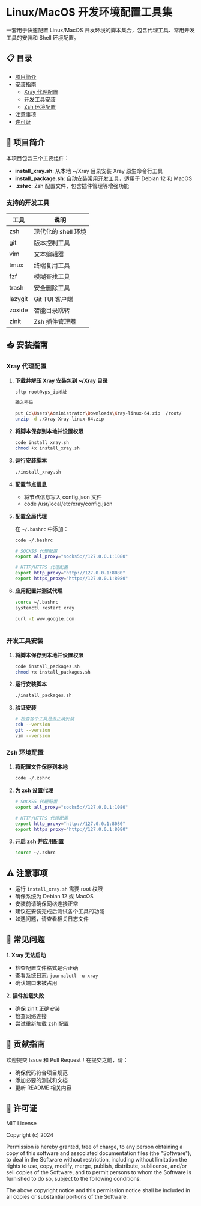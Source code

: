 # Linux/MacOS 开发环境配置工具集

一套用于快速配置 Linux/MacOS 开发环境的脚本集合，包含代理工具、常用开发工具的安装和 Shell 环境配置。

## 📋 目录

- [项目简介](#项目简介)
- [安装指南](#安装指南)
  - [Xray 代理配置](#xray-代理配置)
  - [开发工具安装](#开发工具安装)
  - [Zsh 环境配置](#zsh-环境配置)
- [注意事项](#注意事项)
- [许可证](#许可证)

## 🚀 项目简介

本项目包含三个主要组件：

- **install_xray.sh**: 从本地 ~/Xray 目录安装 Xray 原生命令行工具
- **install_package.sh**: 自动安装常用开发工具，适用于 Debian 12 和 MacOS
- **.zshrc**: Zsh 配置文件，包含插件管理等增强功能

### 支持的开发工具

| 工具 | 说明 |
|------|------|
| zsh | 现代化的 shell 环境 |
| git | 版本控制工具 |
| vim | 文本编辑器 |
| tmux | 终端复用工具 |
| fzf | 模糊查找工具 |
| trash | 安全删除工具 |
| lazygit | Git TUI 客户端 |
| zoxide | 智能目录跳转 |
| zinit | Zsh 插件管理器 |

## 📥 安装指南

### Xray 代理配置

1. **下载并解压 Xray 安装包到 ~/Xray 目录**
   ```bash
   sftp root@vps_ip地址
   
   输入密码
   
   put C:\Users\Administrator\Downloads\Xray-linux-64.zip  /root/
   unzip -d ./Xray Xray-linux-64.zip  

2. **将脚本保存到本地并设置权限**
   ```bash
   code install_xray.sh
   chmod +x install_xray.sh

3. **运行安装脚本**
   ```bash
   ./install_xray.sh

4. **配置节点信息**
   - 将节点信息写入 config.json 文件
   - code /usr/local/etc/xray/config.json

5. **配置全局代理**

   在 `~/.bashrc` 中添加：
   ```bash
   code ~/.bashrc
   
   # SOCKS5 代理配置
   export all_proxy="socks5://127.0.0.1:1080"
   
   # HTTP/HTTPS 代理配置
   export http_proxy="http://127.0.0.1:8080"
   export https_proxy="http://127.0.0.1:8080"

6. **应用配置并测试代理**
   ```bash
   source ~/.bashrc
   systemctl restart xray
   
   curl -I www.google.com
  
### 开发工具安装

1. **将脚本保存到本地并设置权限**
   ```bash
   code install_packages.sh
   chmod +x install_packages.sh

2. **运行安装脚本**
   ```bash
   ./install_packages.sh

3. **验证安装**
   ```bash
   # 检查各个工具是否正确安装
   zsh --version
   git --version
   vim --version

### Zsh 环境配置

1. **将配置文件保存到本地**
   ```bash
   code ~/.zshrc

2. **为 zsh 设置代理**
   ```bash
   # SOCKS5 代理配置
   export all_proxy="socks5://127.0.0.1:1080"
   
   # HTTP/HTTPS 代理配置
   export http_proxy="http://127.0.0.1:8080"
   export https_proxy="http://127.0.0.1:8080"

3. **开启 zsh 并应用配置**
   ```bash
   source ~/.zshrc
   
## ⚠️ 注意事项

- 运行 `install_xray.sh` 需要 root 权限
- 确保系统为 Debian 12 或 MacOS
- 安装前请确保网络连接正常
- 建议在安装完成后测试各个工具的功能
- 如遇问题，请查看相关日志文件

## 🔧 常见问题

1\. **Xray 无法启动**
   - 检查配置文件格式是否正确
   - 查看系统日志: `journalctl -u xray`
   - 确认端口未被占用

2\. **插件加载失败**
   - 确保 zinit 正确安装
   - 检查网络连接
   - 尝试重新加载 zsh 配置

## 🤝 贡献指南

欢迎提交 Issue 和 Pull Request！在提交之前，请：

- 确保代码符合项目规范
- 添加必要的测试和文档
- 更新 README 相关内容

## 📄 许可证

MIT License

Copyright (c) 2024

Permission is hereby granted, free of charge, to any person obtaining a copy
of this software and associated documentation files (the "Software"), to deal
in the Software without restriction, including without limitation the rights
to use, copy, modify, merge, publish, distribute, sublicense, and/or sell
copies of the Software, and to permit persons to whom the Software is
furnished to do so, subject to the following conditions:

The above copyright notice and this permission notice shall be included in all
copies or substantial portions of the Software.
